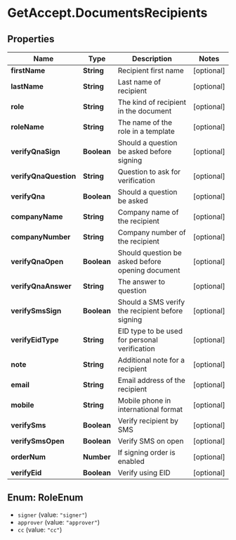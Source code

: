 # GetAccept.DocumentsRecipients

## Properties
Name | Type | Description | Notes
------------ | ------------- | ------------- | -------------
**firstName** | **String** | Recipient first name | [optional] 
**lastName** | **String** | Last name of recipient | [optional] 
**role** | **String** | The kind of recipient in the document | [optional] 
**roleName** | **String** | The name of the role in a template | [optional] 
**verifyQnaSign** | **Boolean** | Should a question be asked before signing | [optional] 
**verifyQnaQuestion** | **String** | Question to ask for verification | [optional] 
**verifyQna** | **Boolean** | Should a question be asked | [optional] 
**companyName** | **String** | Company name of the recipient | [optional] 
**companyNumber** | **String** | Company number of the recipient | [optional] 
**verifyQnaOpen** | **Boolean** | Should question be asked before opening document | [optional] 
**verifyQnaAnswer** | **String** | The answer to question | [optional] 
**verifySmsSign** | **Boolean** | Should a SMS verify the recipient before signing | [optional] 
**verifyEidType** | **String** | EID type to be used for personal verification | [optional] 
**note** | **String** | Additional note for a recipient | [optional] 
**email** | **String** | Email address of the recipient | [optional] 
**mobile** | **String** | Mobile phone in international format | [optional] 
**verifySms** | **Boolean** | Verify recipient by SMS | [optional] 
**verifySmsOpen** | **Boolean** | Verify SMS on open | [optional] 
**orderNum** | **Number** | If signing order is enabled | [optional] 
**verifyEid** | **Boolean** | Verify using EID | [optional] 

<a name="RoleEnum"></a>
## Enum: RoleEnum

* `signer` (value: `"signer"`)
* `approver` (value: `"approver"`)
* `cc` (value: `"cc"`)

